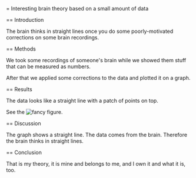 = Interesting brain theory based on a small amount of data

== Introduction

The brain thinks in straight lines once you do some poorly-motivated
corrections on some brain recordings.

== Methods

We took some recordings of someone's brain while we showed them stuff
that can be measured as numbers.

After that we applied some corrections to the data and plotted it on a graph.

== Results

The data looks like a straight line with a patch of points on top.

See the ![fancy figure](fancy_figure.png).

== Discussion

The graph shows a straight line.  The data comes from the brain.  Therefore the
brain thinks in straight lines.

== Conclusion

That is my theory, it is mine and belongs to me, and I own it and what it is,
too.
